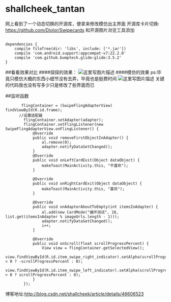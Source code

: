 # shallcheek_tantan
网上看到了一个动态切换的开源库，便拿来修改模仿出主界面
开源库卡片切换: https://github.com/Diolor/Swipecards 和开源图片浏览工具添加

```

dependencies {
    compile fileTree(dir: 'libs', include: ['*.jar'])
    compile 'com.android.support:appcompat-v7:22.2.0'
    compile 'com.github.bumptech.glide:glide:3.5.2'
}

```

##看看效果对比 
####探探的效果：
![这里写图片描述](http://img.blog.csdn.net/20150623144428229)
####模仿的效果
ps:毕竟只模仿大概的东西小细节没有去弄，毕竟也是挺费时间
![这里写图片描述](http://img.blog.csdn.net/20150623144821365)
关键的代码我也没有写多少只是修改了些界面而已 

##监听函数

```
       flingContainer = (SwipeFlingAdapterView) findViewById(R.id.frame);
      //设置适配器
        flingContainer.setAdapter(adapter);
        flingContainer.setFlingListener(new SwipeFlingAdapterView.onFlingListener() {
            @Override
            public void removeFirstObjectInAdapter() {
                al.remove(0);
                adapter.notifyDataSetChanged();
            }
            @Override
            public void onLeftCardExit(Object dataObject) {
                makeToast(MainActivity.this, "不喜欢");
            }

            @Override
            public void onRightCardExit(Object dataObject) {
                makeToast(MainActivity.this, "喜欢");
            }

            @Override
            public void onAdapterAboutToEmpty(int itemsInAdapter) {
                al.add(new CardMode("循环测试", 18, list.get(itemsInAdapter % imageUrls.length - 1)));
                adapter.notifyDataSetChanged();
                i++;
            }

            @Override
            public void onScroll(float scrollProgressPercent) {
                View view = flingContainer.getSelectedView();
                view.findViewById(R.id.item_swipe_right_indicator).setAlpha(scrollProgressPercent < 0 ? -scrollProgressPercent : 0);
                view.findViewById(R.id.item_swipe_left_indicator).setAlpha(scrollProgressPercent > 0 ? scrollProgressPercent : 0);
            }
        });
```

博客地址:http://blog.csdn.net/shallcheek/article/details/46606523

